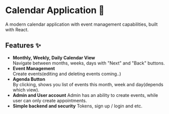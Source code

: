 # Calendar Application 📅

A modern calendar application with event management capabilities, built with React.

## Features ✨
- **Monthly, Weekly, Daily Calendar View**  
  Navigate between months, weeks, days with "Next" and "Back" buttons.
- **Event Management**  
  Create events(editing and deleting events coming..)
- **Agenda Button**  
  By clicking, shows you list of events this month, week and day(depends which view).
- **Admin and User account**
  Admin has an ability to create events, while user can only create appointments.
- **Simple backend and security**
  Tokens, sign up / login and etc.
